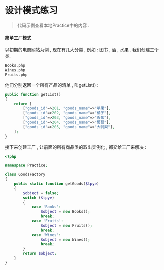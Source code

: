 # 设计模式练习

> 代码示例查看本地Practice中的内容 .

#### 简单工厂模式

以初期的电商网站为例 , 现在有几大分类 , 例如 : 图书 , 酒 , 水果 . 我们创建三个类.

```php
Books.php
Wines.php
Fruits.php
```

他们分别返回一个所有产品的清单 , 叫getList\(\) :

```php
public function getList()
{
    return [
        ["goods_id"=>201, "goods_name"=>"苹果"],
        ["goods_id"=>202, "goods_name"=>"橘子"],
        ["goods_id"=>203, "goods_name"=>"香蕉"],
        ["goods_id"=>204, "goods_name"=>"葡萄"],
        ["goods_id"=>205, "goods_name"=>"大鸭梨"],
    ];
}
```

接下来创建工厂 , 让前面的所有商品类的取出实例化 , 都交给工厂来解决 : 

```php
<?php

namespace Practice;

class GoodsFactory
{
    public static function getGoods($tpye)
    {
        $object = false;
        switch ($tpye)
        {
            case 'Books':
                $object = new Books();
                break;
            case 'Fruits':
                $object = new Fruits();
                break;
            case 'Wines':
                $object = new Wines();
                break;
        }
        return $object;
    }
}
```



